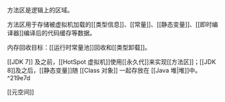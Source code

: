 方法区是逻辑上的区域。

方法区用于存储被虚拟机加载的[[类型信息]]、[[常量]]、[[静态变量]]、[[即时编译器]]编译后的代码缓存等数据。

内存回收目标：[[运行时常量池]]回收和[[类型卸载]]。

[[JDK 7]] 及之前，[[HotSpot 虚拟机]]使用[[永久代]]来实现[[方法区]]；[[JDK 8]]及之后，[[静态变量]]随 [[Class 对象]] 一起存放在 [[Java 堆|堆]]中。 ^219e7d

[[元空间]]